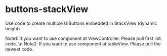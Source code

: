 # buttons-stackView
Use code to create multiple UIButtons embedded in StackView (dynamic height)

Note1: If you want to use component at ViewController. Please pull first init. code. \n
Note2: If you want to use component at tableView. Please pull the newest code.
